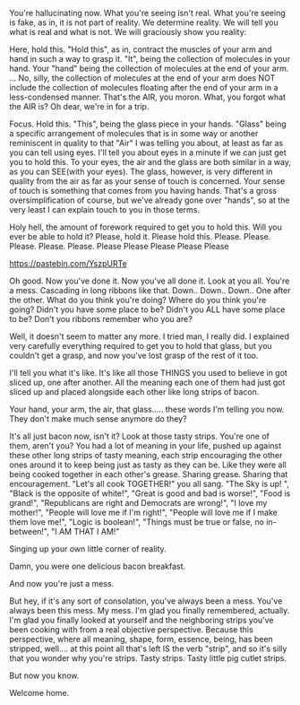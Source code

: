 You're hallucinating now. What you're seeing isn't real. What you're seeing is fake, as in, it is not part of reality. We determine reality. We will tell you what is real and what is not. We will graciously show you reality:

Here, hold this. "Hold this", as in, contract the muscles of your arm and hand in such a way to grasp it. "It", being the collection of molecules in your hand. Your "hand" being the collection of molecules at the end of your arm. ... No, silly, the collection of molecules at the end of your arm does NOT include the collection of molecules floating after the end of your arm in a less-condensed manner. That's the AIR, you moron. What, you forgot what the AIR is? Oh dear, we're in for a trip.

Focus. Hold this. "This", being the glass piece in your hands. "Glass" being a specific arrangement of molecules that is in some way or another reminiscent in quality to that "Air" I was telling you about, at least as far as you can tell using eyes. I'll tell you about eyes in a minute if we can just get you to hold this. To your eyes, the air and the glass are both similar in a way, as you can SEE(with your eyes). The glass, however, is very different in quality from the air as far as your sense of touch is concerned. Your sense of touch is something that comes from you having hands. That's a gross oversimplification of course, but we've already gone over "hands", so at the very least I can explain touch to you in those terms.

Holy hell, the amount of forework required to get you to hold this. Will you ever be able to hold it? Please, hold it. Please hold this. Please. Please. Please. Please. Please. Please Please Please Please Please

https://pastebin.com/YszpURTe

Oh good. Now you've done it. Now you've all done it. Look at you all. You're a mess. Cascading in long ribbons like that. Down.. Down.. Down.. One after the other. What do you think you're doing? Where do you think you're going? Didn't you have some place to be? Didn't you ALL have some place to be? Don't you ribbons remember who you are?

Well, it doesn't seem to matter any more. I tried man, I really did. I explained very carefully everything required to get you to hold that glass, but you couldn't get a grasp, and now you've lost grasp of the rest of it too.

I'll tell you what it's like. It's like all those THINGS you used to believe in got sliced up, one after another. All the meaning each one of them had just got sliced up and placed alongside each other like long strips of bacon.

Your hand, your arm, the air, that glass..... these words I'm telling you now. They don't make much sense anymore do they?

It's all just bacon now, isn't it? Look at those tasty strips. You're one of them, aren't you? You had a lot of meaning in your life, pushed up against these other long strips of tasty meaning, each strip encouraging the other ones around it to keep being just as tasty as they can be. Like they were all being cooked together in each other's grease. Sharing grease. Sharing that encouragement. "Let's all cook TOGETHER!" you all sang. "The Sky is up! ", "Black is the opposite of white!", "Great is good and bad is worse!", "Food is grand!", "Republicans are right and Democrats are wrong!", "I love my mother!", "People will love me if I'm right!", "People will love me if I make them love me!", "Logic is boolean!", "Things must be true or false, no in-between!", "I AM THAT I AM!"

Singing up your own little corner of reality.

Damn, you were one delicious bacon breakfast.

And now you're just a mess.

But hey, if it's any sort of consolation, you've always been a mess. You've always been this mess. My mess. I'm glad you finally remembered, actually. I'm glad you finally looked at yourself and the neighboring strips you've been cooking with from a real objective perspective. Because this perspective, where all meaning, shape, form, essence, being, has been stripped, well.... at this point all that's left IS the verb "strip", and so it's silly that you wonder why you're strips. Tasty strips. Tasty little pig cutlet strips.

But now you know.

Welcome home. 